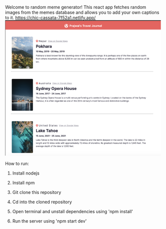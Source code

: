 Welcome to random meme generator! This react app fetches random images from the memes database and allows you to add your own captions to it. 
https://chic-cassata-7f52a1.netlify.app/
![Sample Output](https://github.com/prajwl-dh/my-travel-journal/blob/main/prajwal's%20travel%20journal%20ss.png)

How to run:
1. Install nodejs

2. Install npm

3. Git clone this repository

4. Cd into the cloned repository

5. Open terminal and unstall dependencies using 'npm install'

6. Run the server using 'npm start dev'